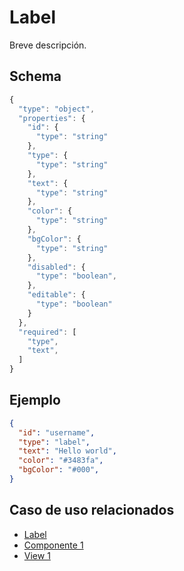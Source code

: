 # Label
Breve descripción.

## Schema

```js
{
  "type": "object",
  "properties": {
    "id": {
      "type": "string"
    },
    "type": {
      "type": "string"
    },
    "text": {
      "type": "string"
    },
    "color": {
      "type": "string"
    },
    "bgColor": {
      "type": "string"
    },
    "disabled": {
      "type": "boolean",
    },
    "editable": {
      "type": "boolean"
    }
  },
  "required": [
    "type",
    "text",
  ]
}
```

## Ejemplo

```json
{
  "id": "username",
  "type": "label",
  "text": "Hello world",
  "color": "#3483fa",
  "bgColor": "#000",
}
```

## Caso de uso relacionados

- [Label](https://github.com/mercadolibre/fury_advertising-components/tree/master/packages/common/src/components/label)
- [Componente 1](https://github.com/mercadolibre/fury_advertising-components/tree/master/packages/lift-section)
- [View 1](https://github.com)
